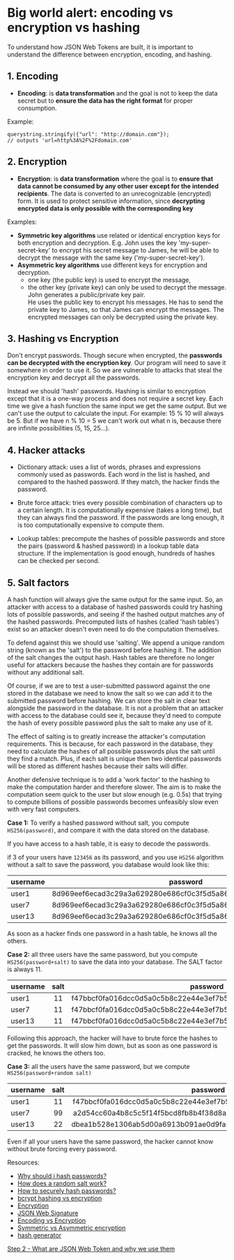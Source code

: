 # Big world alert: encoding vs encryption vs hashing

To understand how JSON Web Tokens are built, it is important to understand the difference between encryption,
encoding, and hashing.

## 1. Encoding
- **Encoding**: is **data transformation** and the goal is not to keep the data secret but to **ensure the data has the right format** for proper consumption.

Example:
  ```
  querystring.stringify({"url": "http://domain.com"});
  // outputs 'url=http%3A%2F%2Fdomain.com'
  ```

## 2. Encryption
- **Encryption**:  is **data transformation** where the goal is to **ensure that data cannot be consumed by any other user except for the intended recipients**. The data is converted to an unrecognizable (encrypted) form. It is used to protect sensitive information, since **decrypting encrypted data is only possible with the corresponding key**

Examples:

- **Symmetric key algorithms** use related or identical encryption keys for both encryption and decryption.
  E.g. John uses the key 'my-super-secret-key' to encrypt his secret message to James, he will be able to decrypt the message with the same key ('my-super-secret-key').
- **Asymmetric key algorithms** use different keys for encryption and decryption.
  - one key (the public key) is used to encrypt the message,
  - the other key (private key) can only be used to decrypt the message.
  John generates a public/private key pair.  
  He uses the public key to encrypt his messages. He has to send the private key to James, so that James can encrypt the messages. The encrypted messages can only be decrypted using the private key.

## 3. Hashing vs Encryption
Don't encrypt passwords. Though secure when encrypted, the **passwords can be decrypted with the encryption key**. Our program will need to save it somewhere in order to use it. So we are vulnerable to attacks that steal the encryption key and decrypt all the passwords.

Instead we should 'hash' passwords. Hashing is similar to encryption except that it is a one-way process and does not require a secret key. Each time we give a hash function the same input we get the same output. But we can't use the output to calculate the input. For example: 15 % 10 will always be 5. But if we have n % 10 = 5 we can't work out what n is, because there are infinite possibilities (5, 15, 25...).

## 4. Hacker attacks

- Dictionary attack: uses a list of  words, phrases and expressions commonly used as passwords. Each word in the list is hashed, and compared to the hashed password. If they match, the hacker finds the password.

- Brute force attack: tries every possible combination of characters up to a certain length. It is computationally expensive (takes a long time), but they can always find the password. If the passwords are long enough, it is too computationally expensive to compute them.

- Lookup tables: precompute the hashes of possible passwords and store the pairs (password & hashed password) in a lookup table data structure. If the implementation is good enough, hundreds of hashes can be checked per second.

## 5. Salt factors

A hash function will always give the same output for the same input. So, an attacker with access to a database of hashed passwords could try hashing lots of possible passwords, and seeing if the hashed output matches any of the hashed passwords. Precomputed lists of hashes (called 'hash tables') exist so an attacker doesn't even need to do the computation themselves.

To defend against this we should use 'salting'. We append a unique random string (known as the 'salt') to the password before hashing it. The addition of the salt changes the output hash. Hash tables are therefore no longer useful for attackers because the hashes they contain are for passwords without any additional salt.

Of course, if we are to test a user-submitted password against the one stored in the database we need to know the salt so we can add it to the submitted password before hashing. We can store the salt in clear text alongside the password in the database. It is not a problem that an attacker with access to the database could see it, because they'd need to compute the hash of every possible password plus the salt to make any use of it.

The effect of salting is to greatly increase the attacker's computation requirements. This is because, for each password in the database, they need to calculate the hashes of all possible passwords plus the salt until they find a match. Plus, if each salt is unique then two identical passwords will be stored as different hashes because their salts will differ.

Another defensive technique is to add a 'work factor' to the hashing to make the computation harder and therefore slower. The aim is to make the computation seem quick to the user but slow enough (e.g. 0.5s) that trying to compute billions of possible passwords becomes unfeasibly slow even with very fast computers.


**Case 1:** To verify a hashed password without salt, you compute ```HS256(password)```, and compare
it with the data stored on the database.

If you have access to a hash table, it is easy to decode the passwords.

if 3 of your users have ```123456``` as its password, and you use ```HS256``` algorithm without a salt to save the password, you database would look like this:  

|username    | password                         |
| ---------- |:--------------------------------:|
|user1       | 8d969eef6ecad3c29a3a629280e686cf0c3f5d5a86aff3ca12020c923adc6c92 |
|user7       | 8d969eef6ecad3c29a3a629280e686cf0c3f5d5a86aff3ca12020c923adc6c92 |
|user13      | 8d969eef6ecad3c29a3a629280e686cf0c3f5d5a86aff3ca12020c923adc6c92 |

As soon as a hacker finds one password in a hash table, he knows all the others.

**Case 2:** all three users have the same password, but you compute ```HS256(password+salt)``` to save the data
into your database. The SALT factor is always 11.


|username    | salt | password                                                         |
| ---------- |:----:|:----------------------------------------------------------------:|
|user1       | 11   | f47bbcf0fa016dcc0d5a0c5b8c22e44e3ef7b59327708d9dee37905b5a95cde0 |
|user7       | 11   | f47bbcf0fa016dcc0d5a0c5b8c22e44e3ef7b59327708d9dee37905b5a95cde0 |
|user13      | 11   | f47bbcf0fa016dcc0d5a0c5b8c22e44e3ef7b59327708d9dee37905b5a95cde0 |

Following this approach, the hacker will have to brute force the hashes to get the passwords. It will slow him down, but as soon as one password is cracked, he knows the others too.

**Case 3:** all the users have the same password, but we compute ```HS256(password+random salt)```  

| username   | salt | password                                                         |
| ---------- |:----:|:----------------------------------------------------------------:|
|user1       |  11  | f47bbcf0fa016dcc0d5a0c5b8c22e44e3ef7b59327708d9dee37905b5a95cde0 |
|user7       |  99  | a2d54cc60a4b8c5c5f14f5bcd8fb8b4f38d8a47e9c0ed4240aa949ce3677cd0d |
|user13      |  22  | dbea1b528e1306ab5d00a6913b091ae0d9fa5a4aa361868ebb20f8a55f957051 |

Even if all your users have the same password, the hacker cannot know without brute forcing every password.


Resources:  
- [Why should i hash passwords?](https://security.stackexchange.com/questions/36833/why-should-i-hash-passwords)  
- [How does a random salt work?](https://security.stackexchange.com/questions/66989/how-does-a-random-salt-work)  
- [How to securely hash passwords?](https://security.stackexchange.com/questions/211/how-to-securely-hash-passwords/31846#31846)  
- [bcrypt hashing vs encryption](http://stackoverflow.com/questions/9035855/is-bcrypt-used-for-hashing-or-encryption-a-bit-of-confusion)  
- [Encryption](https://www.howtogeek.com/howto/33949/htg-explains-what-is-encryption-and-how-does-it-work/)  
- [JSON Web Signature](https://en.wikipedia.org/wiki/JSON_Web_Signature)  
- [Encoding vs Encryption](http://stackoverflow.com/questions/4657416/difference-between-encoding-and-encryption)
- [Symmetric vs Asymmetric encryption](https://www.ssl2buy.com/wiki/symmetric-vs-asymmetric-encryption-what-are-differences)
- [hash generator](http://www.freeformatter.com/hmac-generator.html)

[Step 2 - What are JSON Web Token and why we use them](./Step2.md)
